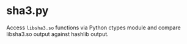 # sha3.py

Access `libsha3.so` functions via Python ctypes module and compare
libsha3.so output against hashlib output.
